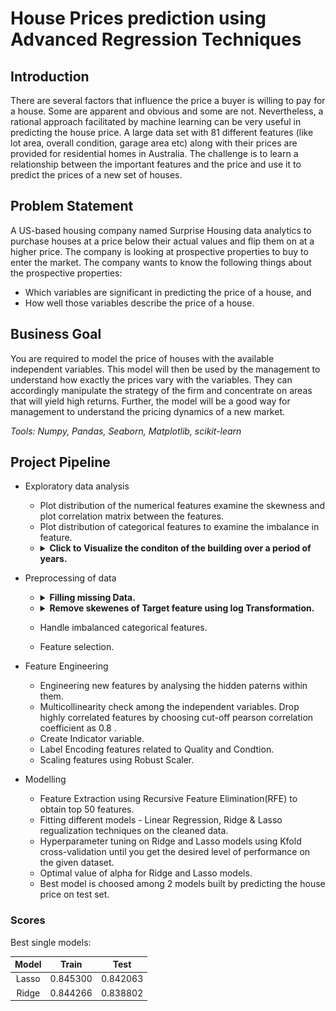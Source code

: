# House Prices prediction using Advanced Regression Techniques

## Introduction
There are several factors that influence the price a buyer is willing to pay for a house. Some are apparent and obvious and some are not. Nevertheless, a rational approach facilitated by machine learning can be very useful in predicting the house price. A large data set with 81 different features (like lot area,  overall condition, garage area etc) along with their prices are provided for residential homes in Australia. The challenge is to learn a relationship between the important features and the price and use it to predict the prices of a new set of houses.

## Problem Statement
A US-based housing company named Surprise Housing data analytics to purchase houses at a price below their actual values and flip them on at a higher price. 
The company is looking at prospective properties to buy to enter the market. 
The company wants to know the following things about the prospective properties:
  - Which variables are significant in predicting the price of a house, and
  - How well those variables describe the price of a house.

## Business Goal 
You are required to model the price of houses with the available independent variables. 
This model will then be used by the management to understand how exactly the prices vary with the variables. 
They can accordingly manipulate the strategy of the firm and concentrate on areas that will yield high returns. 
Further, the model will be a good way for management to understand the pricing dynamics of a new market.

_Tools: Numpy, Pandas, Seaborn, Matplotlib, scikit-learn_


## Project Pipeline

- Exploratory data analysis
  - Plot distribution of the numerical features examine the skewness and plot correlation matrix between the features.
  - Plot distribution of categorical features to examine the imbalance in feature.
  - <details>
    <summary><strong> Click to Visualize the conditon of the building over a period of years. </strong></summary>
    <p align="center"><img src = 'https://github.com/DakshinGowda/DataScience-Projects/blob/main/House%20Price%20Prediction/Images/Age%20Built.png' width = 700><p>
    </details>

- Preprocessing of data
  - <details>
    <summary><strong> Filling missing Data. </strong></summary>
    <p float="left" align='center'>
      <img src = 'https://github.com/DakshinGowda/DataScience-Projects/blob/main/House%20Price%20Prediction/Images/SkewTarget%20(Before).png' width = 800>
      <img src = 'https://github.com/DakshinGowda/DataScience-Projects/blob/main/House%20Price%20Prediction/Images/SkewTarget%20(After).png' width = 400>
    <p>
    </details>
  
  - <details>
    <summary><strong> Remove skewenes of Target feature using log Transformation. </strong></summary>
    <p float="left" align='center'>
      <img title='before' src='https://github.com/DakshinGowda/DataScience-Projects/blob/main/House%20Price%20Prediction/Images/SkewTarget%20(Before).png' alt="Girl in a jacket" width = 400>
      <img src='https://github.com/DakshinGowda/DataScience-Projects/blob/main/House%20Price%20Prediction/Images/SkewTarget%20(After).png' width = 400>
    <p>
    </details>

  
  - Handle imbalanced categorical features.
  - Feature selection.

- Feature Engineering
  - Engineering new features by analysing the hidden paterns within them.
  - Multicollinearity check among the independent variables. Drop highly correlated features by choosing cut-off pearson correlation coefficient as 0.8 .
  - Create Indicator variable.
  - Label Encoding features related to Quality and Condtion.
  - Scaling features using Robust Scaler.

- Modelling
  - Feature Extraction using Recursive Feature Elimination(RFE) to obtain top 50 features.
  - Fitting different models - Linear Regression, Ridge & Lasso regualization techniques on the cleaned data.
  - Hyperparameter tuning on Ridge and Lasso models using Kfold cross-validation until you get the desired level of performance on the given dataset.
  - Optimal value of alpha for Ridge and Lasso models.
  - Best model is choosed among 2 models built by predicting the house price on test set.

### Scores

Best single models:

| Model    | Train    | Test  	 | 
| :-------:| :-------:| :-------:|
| Lasso    | 0.845300 | 0.842063 |
| Ridge    | 0.844266 | 0.838802 |

